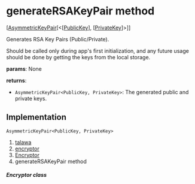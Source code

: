 
<div>

# generateRSAKeyPair method

</div>


[[AsymmetricKeyPair](https://pub.dev/documentation/pointycastle/3.9.1/pointycastle/AsymmetricKeyPair-class.html)[\<[[PublicKey](https://pub.dev/documentation/pointycastle/3.9.1/pointycastle/PublicKey-class.html)],
[[PrivateKey](https://pub.dev/documentation/pointycastle/3.9.1/pointycastle/PrivateKey-class.html)]\>]]




Generates RSA Key Pairs (Public/Private).

Should be called only during app\'s first initialization, and any future
usage should be done by getting the keys from the local storage.

**params**: None

**returns**:

-   `AsymmetricKeyPair<PublicKey, PrivateKey>`: The generated public and
    private keys.



## Implementation

``` language-dart
AsymmetricKeyPair<PublicKey, PrivateKey>  
```







1.  [talawa](../../index.md)
2.  [encryptor](../../utils_encryptor/)
3.  [Encryptor](../../utils_encryptor/Encryptor-class.md)
4.  generateRSAKeyPair method

##### Encryptor class







